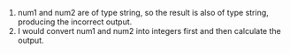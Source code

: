1. num1 and num2 are of type string, so the result is also of type string, producing the incorrect output.
2. I would convert num1 and num2 into integers first and then calculate the output.
